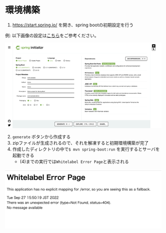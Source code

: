 # 環境構築

1. https://start.spring.io/ を開き、spring bootの初期設定を行う

例: 以下画像の設定は[こちら](https://start.spring.io/#!type=maven-project&language=java&platformVersion=3.0.0-SNAPSHOT&packaging=jar&jvmVersion=11&groupId=com.example&artifactId=demo&name=demo&description=Demo%20project%20for%20Spring%20Boot&packageName=com.example.demo&dependencies=devtools,h2,jdbc,thymeleaf,web,validation)をご参考ください。

<img src="./images/img01.png" />

2. `generate` ボタンから作成する
3. zipファイルが生成されるので、それを解凍すると初期環境構築が完了
4. 作成したディレクトリの中で`$ mvn spring-boot:run` を実行するとサーバを起動できる
    - (4)までの実行では`Whitelabel Error Page`と表示される

<img src="./images/img02.png" />
